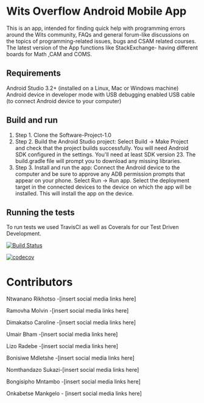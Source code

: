 # Wits Overflow Android Mobile App

This is an app, intended for finding quick help with programming errors around the Wits community,
FAQs and general forum-like discussions on the topics of programming-related issues, bugs and CSAM
related courses. The latest version of the App functions like StackExchange- having different boards
for Math ,CAM and COMS.

## Requirements

Android Studio 3.2+ (installed on a Linux, Mac or Windows machine)
Android device in developer mode with USB debugging enabled USB cable (to connect Android device to
your computer)

## Build and run

1. Step 1. Clone the Software-Project-1.0
2. Step 2. Build the Android Studio project:
   Select Build -> Make Project and check that the project builds successfully. You will need
   Android SDK configured in the settings. You'll need at least SDK version 23. The build.gradle
   file will prompt you to download any missing libraries.
3. Step 3. Install and run the app:
   Connect the Android device to the computer and be sure to approve any ADB permission prompts that
   appear on your phone. Select Run -> Run app. Select the deployment target in the connected
   devices to the device on which the app will be installed. This will install the app on the
   device.

## Running the tests

To run tests we used TravisCI as well as Coverals for our Test Driven Development.

[![Build Status](https://travis-ci.com/umair-b/wits-overflow.svg?branch=main)](https://travis-ci.com/umair-b/wits-overflow)

[![codecov](https://codecov.io/gh/umair-b/wits-overflow/branch/main/graph/badge.svg?token=Q4FIUY0ZKU)](https://codecov.io/gh/umair-b/wits-overflow)

# Contributors

Ntwanano Rikhotso -[insert social media links here]

Ramovha Molvin -[insert social media links here]

Dimakatso Caroline -[insert social media links here]

Umair Bham -[insert social media links here]

Lizo Radebe -[insert social media links here]

Bonisiwe Mdletshe -[insert social media links here]

Nomthandazo Sukazi-[insert social media links here]

Bongisipho Mntambo -[insert social media links here]

Onkabetse Mankgelo - [insert social media links here]

